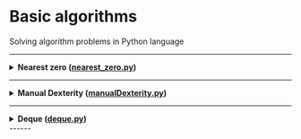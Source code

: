 # Basic algorithms

Solving algorithm problems in Python language

---

<details>
<summary>
<b>Nearest zero (<a href="nearest_zero.py">nearest_zero.py</a>)</b>
</summary>

#### Problem
  Timothy is looking for a place to build himself a house. The street he wants to live on has length n, that is, it consists of n identical consecutive plots. Each plot is either empty, or a house has already been built on it.

Social Timofey doesn't want to live far away from other people on that street. That's why for each plot he needs to know the distance to the nearest empty plot. If the plot is empty, this value will be zero - the distance to himself.

Help Timothy calculate the distances he is looking for. You have a street map to do this. The houses in Timothy's town are numbered in the order in which they were built, so their numbers are not ordered on the map in any way. Empty areas are marked with zeros.

#### Input format
The first line contains street length n (1 ≤ n ≤ 10^6). 
The next line contains n non-negative integers - house numbers and designations of empty areas on the map (zeros). 
It is guaranteed that there is at least one zero in the sequence. 
The house numbers (positive numbers) are unique and do not exceed 10^9.

#### Output format
Output the distance to the nearest zero for each plot. 
Output the numbers on one line, separated by spaces.

#### Example
<table><tbody>
  <tr>
    <td><b>Input</b></td>
    <td><b>Output</b></td>
  </tr>
  <tr>
    <td valign='top'>
5<br>
0 1 4 9 0<br>

</td>
  <td valign='top'>
0 1 2 1 0<br>
</td>
  </tr>
</tbody></table>
</details>

------  

<details>
<summary>
<b>Manual Dexterity (<a href="manualDexterity.py">manualDexterity.py</a>)</b>
</summary>
  
#### Problem
  The "Speed Print Simulator" game is a 4x4 field of keys. In it a configuration of numbers and dots appears on each round. Either a dot or a number from 1 to 9 is written on the key.

At time t the player must simultaneously press all the keys on which the digit t is written. Gosha and Timofey can press k keys each at a moment of time. If at time t all necessary keys are pressed, the players get 1 point.

Find the number of points that Gosha and Timofey can earn, if they press the keys together.
  
#### Input format
The first line contains an integer k (1 ≤ k ≤ 5).

The next four lines give the form of the simulator - 4 characters in each line. Each character is either a dot or a digit from 1 to 9. Characters on one line are consecutive and not separated by spaces.
  
#### Output format
Output a single number - the maximum number of points that Gosha and Timothy can score.

#### Пример
<table><tbody>
  <tr>
    <td><b>Ввод</b></td>
    <td><b>Вывод</b></td>
  </tr>
  <tr>
    <td valign='top'>
3<br>
1231<br>
2..2<br>
2..2<br>
2..2<br>

</td>
  <td valign='top'>
2<br>
</td>
  </tr>
</tbody></table>
</details>

---

<details>
<summary>
<b>Deque (<a href="deque.py">deque.py</a>)</b>
</summary>

#### Problem
  Gosha has implemented a data structure Dec, whose maximum size is defined by a given number. Methods push_back(x), push_front(x), pop_back(), pop_front() worked correctly. But if there were a lot of items in the deck, the program took very long. The thing is, not all operations were performed in O(1). Help Gosha! Write an efficient implementation.

Note: When implementing, use a ring buffer.
</details>
------

